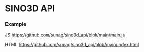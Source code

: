 # SINO3D API

### Example

JS
https://github.com/sunag/sino3d_api/blob/main/main.js

HTML
https://github.com/sunag/sino3d_api/blob/main/index.html
